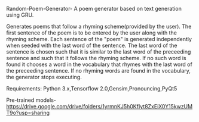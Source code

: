 Random-Poem-Generator-
A poem generator based on text generation using GRU.

Generates poems that follow a rhyming scheme(provided by the user).
The first sentence of the poem is to be entered by the user along with the rhyming scheme.
Each sentence of the "poem" is generated independently when seeded with the last word of the sentence.
The last word of the sentence is chosen such that it is similar to the last word of the preceeding sentence and such that it follows the rhyming scheme.
If no such word is found it chooses a word in the vocabulary that rhymes with the last word of the preceeding sentence.
If no rhyming words are found in the vocabulary, the generator stops executing.

Requirements:
Python 3.x,Tensorflow 2.0,Gensim,Pronouncing,PyQt5 


Pre-trained models-
https://drive.google.com/drive/folders/1yrmnKJ5h0KfIyt8ZxEiX0Y15kwzUMT9o?usp=sharing

